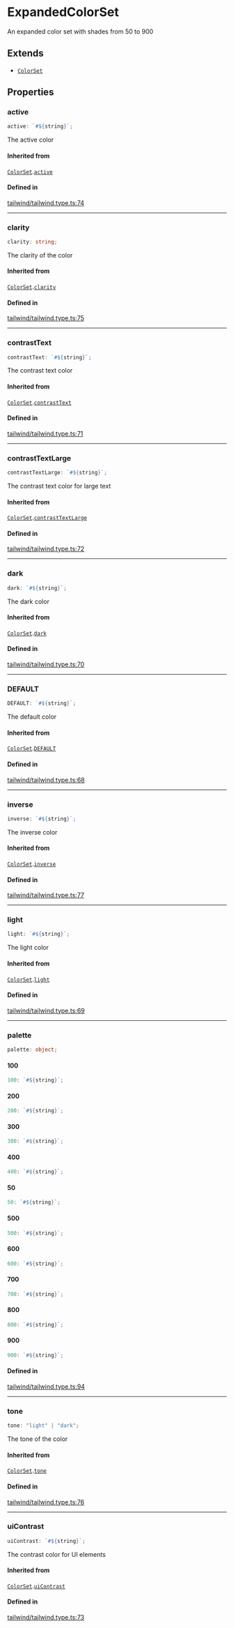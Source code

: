 # ExpandedColorSet

An expanded color set with shades from 50 to 900

## Extends

- [`ColorSet`](ColorSet.md)

## Properties

### active

```ts
active: `#${string}`;
```

The active color

#### Inherited from

[`ColorSet`](ColorSet.md).[`active`](ColorSet.md#active)

#### Defined in

[tailwind/tailwind.type.ts:74](https://github.com/Sillybit-io/colorhacks/blob/45b74b39d6ded2b71f4a5f8bced67fd323e8e403/src/features/tailwind/tailwind.type.ts#L74)

***

### clarity

```ts
clarity: string;
```

The clarity of the color

#### Inherited from

[`ColorSet`](ColorSet.md).[`clarity`](ColorSet.md#clarity)

#### Defined in

[tailwind/tailwind.type.ts:75](https://github.com/Sillybit-io/colorhacks/blob/45b74b39d6ded2b71f4a5f8bced67fd323e8e403/src/features/tailwind/tailwind.type.ts#L75)

***

### contrastText

```ts
contrastText: `#${string}`;
```

The contrast text color

#### Inherited from

[`ColorSet`](ColorSet.md).[`contrastText`](ColorSet.md#contrasttext)

#### Defined in

[tailwind/tailwind.type.ts:71](https://github.com/Sillybit-io/colorhacks/blob/45b74b39d6ded2b71f4a5f8bced67fd323e8e403/src/features/tailwind/tailwind.type.ts#L71)

***

### contrastTextLarge

```ts
contrastTextLarge: `#${string}`;
```

The contrast text color for large text

#### Inherited from

[`ColorSet`](ColorSet.md).[`contrastTextLarge`](ColorSet.md#contrasttextlarge)

#### Defined in

[tailwind/tailwind.type.ts:72](https://github.com/Sillybit-io/colorhacks/blob/45b74b39d6ded2b71f4a5f8bced67fd323e8e403/src/features/tailwind/tailwind.type.ts#L72)

***

### dark

```ts
dark: `#${string}`;
```

The dark color

#### Inherited from

[`ColorSet`](ColorSet.md).[`dark`](ColorSet.md#dark)

#### Defined in

[tailwind/tailwind.type.ts:70](https://github.com/Sillybit-io/colorhacks/blob/45b74b39d6ded2b71f4a5f8bced67fd323e8e403/src/features/tailwind/tailwind.type.ts#L70)

***

### DEFAULT

```ts
DEFAULT: `#${string}`;
```

The default color

#### Inherited from

[`ColorSet`](ColorSet.md).[`DEFAULT`](ColorSet.md#default)

#### Defined in

[tailwind/tailwind.type.ts:68](https://github.com/Sillybit-io/colorhacks/blob/45b74b39d6ded2b71f4a5f8bced67fd323e8e403/src/features/tailwind/tailwind.type.ts#L68)

***

### inverse

```ts
inverse: `#${string}`;
```

The inverse color

#### Inherited from

[`ColorSet`](ColorSet.md).[`inverse`](ColorSet.md#inverse)

#### Defined in

[tailwind/tailwind.type.ts:77](https://github.com/Sillybit-io/colorhacks/blob/45b74b39d6ded2b71f4a5f8bced67fd323e8e403/src/features/tailwind/tailwind.type.ts#L77)

***

### light

```ts
light: `#${string}`;
```

The light color

#### Inherited from

[`ColorSet`](ColorSet.md).[`light`](ColorSet.md#light)

#### Defined in

[tailwind/tailwind.type.ts:69](https://github.com/Sillybit-io/colorhacks/blob/45b74b39d6ded2b71f4a5f8bced67fd323e8e403/src/features/tailwind/tailwind.type.ts#L69)

***

### palette

```ts
palette: object;
```

#### 100

```ts
100: `#${string}`;
```

#### 200

```ts
200: `#${string}`;
```

#### 300

```ts
300: `#${string}`;
```

#### 400

```ts
400: `#${string}`;
```

#### 50

```ts
50: `#${string}`;
```

#### 500

```ts
500: `#${string}`;
```

#### 600

```ts
600: `#${string}`;
```

#### 700

```ts
700: `#${string}`;
```

#### 800

```ts
800: `#${string}`;
```

#### 900

```ts
900: `#${string}`;
```

#### Defined in

[tailwind/tailwind.type.ts:94](https://github.com/Sillybit-io/colorhacks/blob/45b74b39d6ded2b71f4a5f8bced67fd323e8e403/src/features/tailwind/tailwind.type.ts#L94)

***

### tone

```ts
tone: "light" | "dark";
```

The tone of the color

#### Inherited from

[`ColorSet`](ColorSet.md).[`tone`](ColorSet.md#tone)

#### Defined in

[tailwind/tailwind.type.ts:76](https://github.com/Sillybit-io/colorhacks/blob/45b74b39d6ded2b71f4a5f8bced67fd323e8e403/src/features/tailwind/tailwind.type.ts#L76)

***

### uiContrast

```ts
uiContrast: `#${string}`;
```

The contrast color for UI elements

#### Inherited from

[`ColorSet`](ColorSet.md).[`uiContrast`](ColorSet.md#uicontrast)

#### Defined in

[tailwind/tailwind.type.ts:73](https://github.com/Sillybit-io/colorhacks/blob/45b74b39d6ded2b71f4a5f8bced67fd323e8e403/src/features/tailwind/tailwind.type.ts#L73)
